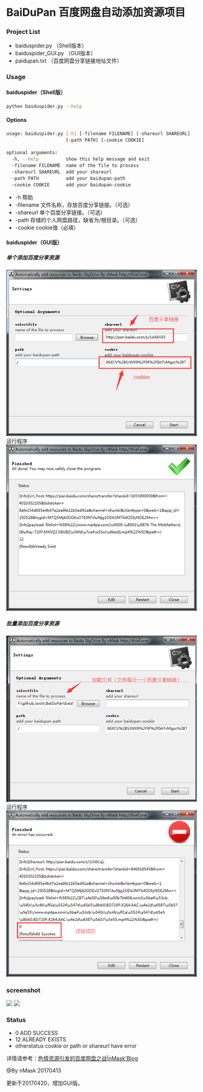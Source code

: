 # BaiDuPan 百度网盘自动添加资源项目

### Project List
* baiduspider.py  （Shell版本）
* baiduspider_GUI.py （GUI版本）
* paidupan.txt  （百度网盘分享链接地址文件）

### Usage
#### baiduspider（Shell版）
```bash
python baiduspider.py --help
```
#### Options
```bash
usage: baiduspider.py [-h] [-filename FILENAME] [-shareurl SHAREURL]
                      [-path PATH] [-cookie COOKIE]

optional arguments:
  -h, --help          show this help message and exit
  -filename FILENAME  name of the file to process
  -shareurl SHAREURL  add your shareurl
  -path PATH          add your baidupan-path
  -cookie COOKIE      add your baidupan-cookie
```

* -h 帮助
* -filename 文件名称，存放百度分享链接。（可选）
* -shareurl 单个百度分享链接。（可选）
* -path     存储的个人网盘路径，缺省为/根目录。（可选）
* -cookie   cookie值（必填）

#### baiduspider（GUI版）
##### 单个添加百度分享资源
![](/image/gui_1.png)
运行程序
![](/image/gui_2.png)
##### 批量添加百度分享资源
![](/image/gui_3.png)
运行程序
![](/image/gui_4.png)

### screenshot
![](http://thief.one/upload_image/20170412/22.png)
![](http://thief.one/upload_image/20170412/11.png)

### Status
* 0  ADD SUCCESS
* 12 ALREADY EXISTS
* otherstatus cookie or path or shareurl have error


详情请参考：[色情资源引发的百度网盘之战|nMask'Blog](http://thief.one/2017/04/12/2/)


@By nMask
20170413

更新于20170420，增加GUI版。
